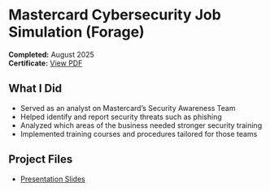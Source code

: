 # Mastercard Cybersecurity Job Simulation (Forage)

**Completed:** August 2025  
**Certificate:** [View PDF](../../Certifications/mastercard-cybersecurity-forage.pdf)  

## What I Did
- Served as an analyst on Mastercard’s Security Awareness Team  
- Helped identify and report security threats such as phishing  
- Analyzed which areas of the business needed stronger security training  
- Implemented training courses and procedures tailored for those teams  

## Project Files
- [Presentation Slides](mastercard_phishing_awareness.pdf)


